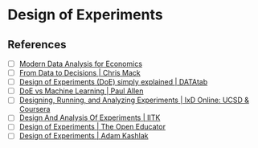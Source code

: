 # Design of Experiments

## References

- [ ] [Modern Data Analysis for Economics](https://jiamingmao.github.io/data-analysis/)
- [ ] [From Data to Decisions | Chris Mack](https://www.youtube.com/playlist?list=PLM2eE_hI4gSDnF-mEa9mrIYx7GCLQVN89)
- [ ] [Design of Experiments (DoE) simply explained | DATAtab](https://www.youtube.com/watch?v=ZoaUu6iRE64)
- [ ] [DoE vs Machine Learning | Paul Allen](https://www.youtube.com/watch?v=P6ysqH-aBsA)
- [ ] [Designing, Running, and Analyzing Experiments | IxD Online: UCSD & Coursera](https://www.youtube.com/playlist?list=PLNtQfKgd43l1t7-Nlly8cHsZKV2sMHM4Q)
- [ ] [Design And Analysis Of Experiments | IITK](https://www.youtube.com/playlist?list=PLPjSqITyvDeWS9Lxp4jreGJ7eNsxHxJA8)
- [ ] [Design of Experiments | The Open Educator](https://www.youtube.com/playlist?list=PLW-oQRxLODMcYEFXP4eg5EXBl-0hsTSe1)
- [ ] [Design of Experiments | Adam Kashlak](https://www.youtube.com/playlist?list=PL5ND7pZq8F23NO_RejjQ0NwJe8V4wB-PZ)
